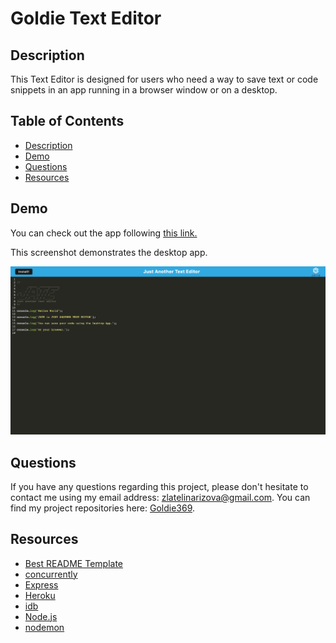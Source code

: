 # Goldie Text Editor

## Description

This Text Editor is designed for users who need a way to save text or code snippets in an app running in a browser window or on a desktop. 


## Table of Contents

  <ul>
    <li>
      <a href="#description">Description</a>
    </li>
    <li>
      <a href="#demo">Demo</a>
    </li>
    <li>
        <a href="#questions">Questions</a>
    </li>
    <li>
        <a href="#resources">Resources</a>
    </li>
  </ul>

  ## Demo

You can check out the app following [this link.](https://github.com/Goldie369/Goldie-Text-Editor)

This screenshot demonstrates the desktop app.

![insert link](./client/src/images/Screenshot%201.png)

## Questions

If you have any questions regarding this project, please don't hesitate to contact me using my email address: zlatelinarizova@gmail.com. You can find my project repositories here: [Goldie369](https://github.com/Goldie369/Text-Editor).


## Resources

- [Best README Template](https://github.com/othneildrew/Best-README-Template/blob/master/README.md)
- [concurrently](https://www.npmjs.com/package/concurrently)
- [Express](https://expressjs.com/)
- [Heroku](https://devcenter.heroku.com/)
- [idb](https://www.npmjs.com/package/idb)
- [Node.js](https://nodejs.org/en/)
- [nodemon](https://www.npmjs.com/package/nodemon)


